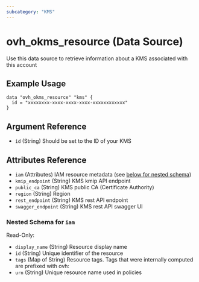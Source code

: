 ```yaml
---
subcategory: "KMS"
---
```


# ovh_okms_resource (Data Source)

Use this data source to retrieve information about a KMS associated with this account

## Example Usage

```hcl
data "ovh_okms_resource" "kms" {
  id = "xxxxxxxx-xxxx-xxxx-xxxx-xxxxxxxxxxxx"
}

```

## Argument Reference

- `id` (String) Should be set to the ID of your KMS

## Attributes Reference

- `iam` (Attributes) IAM resource metadata (see [below for nested schema](#nestedatt--iam))
- `kmip_endpoint` (String) KMS kmip API endpoint
- `public_ca` (String) KMS public CA (Certificate Authority)
- `region` (String) Region
- `rest_endpoint` (String) KMS rest API endpoint
- `swagger_endpoint` (String) KMS rest API swagger UI

<a id="nestedatt--iam"></a>
### Nested Schema for `iam`

Read-Only:

- `display_name` (String) Resource display name
- `id` (String) Unique identifier of the resource
- `tags` (Map of String) Resource tags. Tags that were internally computed are prefixed with ovh:
- `urn` (String) Unique resource name used in policies
